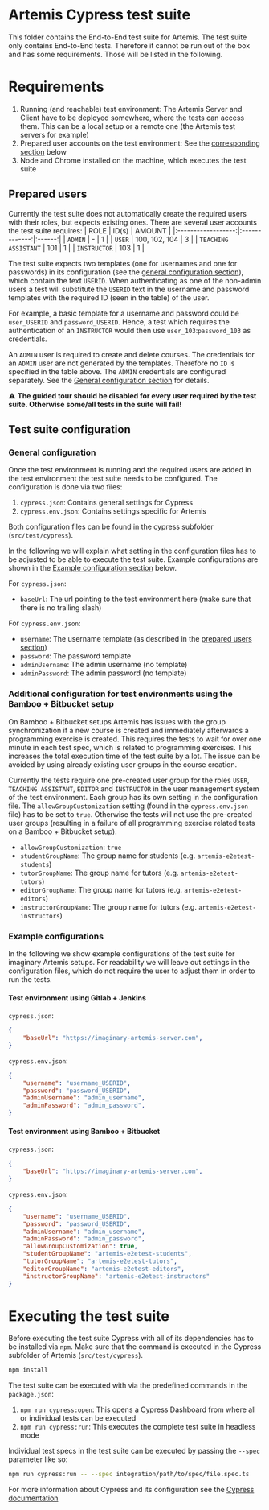 # Artemis Cypress test suite

This folder contains the End-to-End test suite for Artemis.
The test suite only contains End-to-End tests. Therefore it cannot be run out of the box and has some requirements.
Those will be listed in the following.

# Requirements

1. Running (and reachable) test environment: The Artemis Server and Client have to be deployed somewhere, where the
   tests can access them. This can be a local setup or a remote one (the Artemis test servers for example)
2. Prepared user accounts on the test environment: See the [corresponding section](#prepared-users) below
3. Node and Chrome installed on the machine, which executes the test suite

## Prepared users

Currently the test suite does not automatically create the required users with their roles, but expects existing ones.
There are several user accounts the test suite requires:
| ROLE | ID(s)     | AMOUNT |
|:------------------:|:-------------:|:------:|
|        `ADMIN`       | - | 1 |
|        `USER`        | 100, 102, 104 | 3 |
| `TEACHING ASSISTANT` | 101 | 1 |
|     `INSTRUCTOR`     | 103 | 1 |

The test suite expects two templates (one for usernames and one for passwords) in its configuration (see
the [general configuration section](#general-configuration)), which contain the text `USERID`. When authenticating as
one of the non-admin users a test will substitute the `USERID` text in the username and password templates with the
required ID (seen in the table) of the user.

For example, a basic template for a username and password could be `user_USERID` and `password_USERID`. Hence, a test
which requires the authentication of an `INSTRUCTOR` would then use `user_103`:`password_103` as credentials.

An `ADMIN` user is required to create and delete courses. The credentials for an `ADMIN` user are not generated by the
templates. Therefore no `ID` is specified in the table above. The `ADMIN` credentials are configured separately. See
the [General configuration section](#general-configuration) for details.

:warning: **The guided tour should be disabled for every user required by the test suite. Otherwise some/all tests in
the suite will fail!**

## Test suite configuration

### General configuration

Once the test environment is running and the required users are added in the test environment the test suite needs to be
configured. The configuration is done via two files:

1. `cypress.json`: Contains general settings for Cypress
2. `cypress.env.json`: Contains settings specific for Artemis

Both configuration files can be found in the cypress subfolder (`src/test/cypress`).

In the following we will explain what setting in the configuration files has to be adjusted to be able to execute the
test suite. Example configurations are shown in the [Example configuration section](#example-configurations) below.

For `cypress.json`:

* `baseUrl`: The url pointing to the test environment here (make sure that there is no trailing slash)

For `cypress.env.json`:

* `username`: The username template (as described in the [prepared users section](#prepared-users))
* `password`: The password template
* `adminUsername`: The admin username (no template)
* `adminPassword`: The admin password (no template)

### Additional configuration for test environments using the Bamboo + Bitbucket setup

On Bamboo + Bitbucket setups Artemis has issues with the group synchronization if a new course is created and
immediately afterwards a programming exercise is created. This requires the tests to wait for over one minute in each
test spec, which is related to programming exercises. This increases the total execution time of the test suite by a
lot. The issue can be avoided by using already existing user groups in the course creation.

Currently the tests require one pre-created user group for the roles `USER`, `TEACHING ASSISTANT`, `EDITOR`
and `INSTRUCTOR` in the user management system of the test environment. Each group has its own setting in the
configuration file. The `allowGroupCustomization` setting (found in the `cypress.env.json` file) has to be set
to `true`. Otherwise the tests will not use the pre-created user groups (resulting in a failure of all programming
exercise related tests on a Bamboo + Bitbucket setup).

* `allowGroupCustomization`: `true`
* `studentGroupName`: The group name for students (e.g. `artemis-e2etest-students`)
* `tutorGroupName`: The group name for tutors (e.g. `artemis-e2etest-tutors`)
* `editorGroupName`: The group name for tutors (e.g. `artemis-e2etest-editors`)
* `instructorGroupName`: The group name for tutors (e.g. `artemis-e2etest-instructors`)

### Example configurations

In the following we show example configurations of the test suite for imaginary Artemis setups. For readability we will
leave out settings in the configuration files, which do not require the user to adjust them in order to run the tests.

#### Test environment using Gitlab + Jenkins

`cypress.json`:

```json
{
    "baseUrl": "https://imaginary-artemis-server.com",
}
```

`cypress.env.json`:

```json
{
    "username": "username_USERID",
    "password": "password_USERID",
    "adminUsername": "admin_username",
    "adminPassword": "admin_password",
}

```

#### Test environment using Bamboo + Bitbucket

`cypress.json`:

```json
{
    "baseUrl": "https://imaginary-artemis-server.com",
}
```

`cypress.env.json`:

```json
{
    "username": "username_USERID",
    "password": "password_USERID",
    "adminUsername": "admin_username",
    "adminPassword": "admin_password",
    "allowGroupCustomization": true,
    "studentGroupName": "artemis-e2etest-students",
    "tutorGroupName": "artemis-e2etest-tutors",
    "editorGroupName": "artemis-e2etest-editors",
    "instructorGroupName": "artemis-e2etest-instructors"
}

```

# Executing the test suite

Before executing the test suite Cypress with all of its dependencies has to be installed via `npm`. Make sure that the
command is executed in the Cypress subfolder of Artemis (`src/test/cypress`).

```bash
npm install

```

The test suite can be executed with via the predefined commands in the `package.json`:

1. `npm run cypress:open`: This opens a Cypress Dashboard from where all or individual tests can be executed
2. `npm run cypress:run`: This executes the complete test suite in headless mode

Individual test specs in the test suite can be executed by passing the `--spec` parameter like so:

```bash
npm run cypress:run -- --spec integration/path/to/spec/file.spec.ts 

```

For more information about Cypress and its configuration see
the [Cypress documentation](https://docs.cypress.io/guides/getting-started/installing-cypress)

